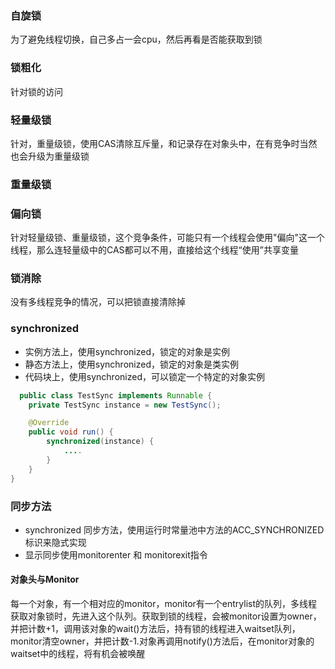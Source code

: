 ### 自旋锁
 为了避免线程切换，自己多占一会cpu，然后再看是否能获取到锁
### 锁粗化
  针对锁的访问
### 轻量级锁
  针对，重量级锁，使用CAS清除互斥量，和记录存在对象头中，在有竞争时当然也会升级为重量级锁
### 重量级锁

### 偏向锁
  针对轻量级锁、重量级锁，这个竞争条件，可能只有一个线程会使用"偏向"这一个线程，那么连轻量级中的CAS都可以不用，直接给这个线程“使用”共享变量
### 锁消除
  没有多线程竞争的情况，可以把锁直接清除掉

### synchronized
  * 实例方法上，使用synchronized，锁定的对象是实例
  * 静态方法上，使用synchronized，锁定的对象是类实例
  * 代码块上，使用synchronized，可以锁定一个特定的对象实例
```java
  public class TestSync implements Runnable {
	private TestSync instance = new TestSync();

	@Override
	public void run() {
		synchronized(instance) {
			....
		}
	}
}
```

### 同步方法
* synchronized 同步方法，使用运行时常量池中方法的ACC_SYNCHRONIZED标识来隐式实现
* 显示同步使用monitorenter 和 monitorexit指令

#### 对象头与Monitor
 每一个对象，有一个相对应的monitor，monitor有一个entrylist的队列，多线程获取对象锁时，先进入这个队列。获取到锁的线程，会被monitor设置为owner，并把计数+1，调用该对象的wait()方法后，持有锁的线程进入waitset队列，monitor清空owner，并把计数-1.对象再调用notify()方法后，在monitor对象的waitset中的线程，将有机会被唤醒
